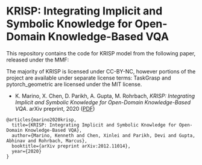 # KRISP: Integrating Implicit and Symbolic Knowledge for Open-Domain Knowledge-Based VQA

This repository contains the code for KRISP model from the following paper, released under the MMF:


The majority of KRISP is licensed under CC-BY-NC, however portions of the project are available under separate license terms: TaskGrasp and pytorch\_geometric are licensed under the MIT license.

* K. Marino, X. Chen, D. Parikh, A. Gupta, M. Rohrbach, *KRISP: Integrating Implicit and Symbolic Knowledge for Open-Domain Knowledge-Based VQA*. arXiv preprint, 2020 ([PDF](https://arxiv.org/pdf/2012.11014))
```
@articles{marino2020krisp,
  title={KRISP: Integrating Implicit and Symbolic Knowledge for Open-Domain Knowledge-Based VQA},
  author={Marino, Kenneth and Chen, Xinlei and Parikh, Devi and Gupta, Abhinav and Rohrbach, Marcus},
  booktitle={arXiv preprint arXiv:2012.11014},
  year={2020}
}
```

